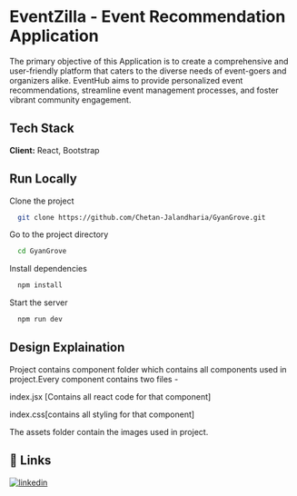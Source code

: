 
# EventZilla - Event Recommendation Application

The primary objective of this Application is to create a comprehensive and user-friendly platform that caters to the diverse needs of event-goers and organizers alike. EventHub aims to provide personalized event recommendations, streamline event management processes, and foster vibrant community engagement.


## Tech Stack

**Client:** React, Bootstrap




## Run Locally

Clone the project

```bash
  git clone https://github.com/Chetan-Jalandharia/GyanGrove.git
```

Go to the project directory

```bash
  cd GyanGrove
```

Install dependencies

```bash
  npm install
```

Start the server

```bash
  npm run dev
```


## Design Explaination

Project contains component folder which contains all components used in project.Every component contains two files -

  index.jsx [Contains all react code for that component] 
  
  index.css[contains all styling for that component]

The assets folder contain the images used in project.



## 🔗 Links

[![linkedin](https://img.shields.io/badge/linkedin-0A66C2?style=for-the-badge&logo=linkedin&logoColor=white)](https://www.linkedin.com/in/chetan-jalandharia-88518a203/)


